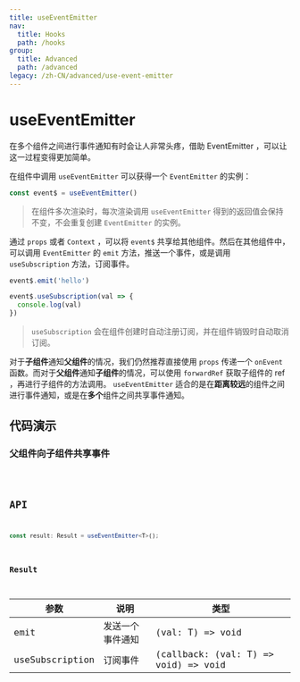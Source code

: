```yaml
---
title: useEventEmitter
nav:
  title: Hooks
  path: /hooks
group:
  title: Advanced
  path: /advanced
legacy: /zh-CN/advanced/use-event-emitter
---
```


# useEventEmitter

在多个组件之间进行事件通知有时会让人非常头疼，借助 EventEmitter ，可以让这一过程变得更加简单。

在组件中调用 `useEventEmitter` 可以获得一个 `EventEmitter` 的实例：

```js
const event$ = useEventEmitter()
```

> 在组件多次渲染时，每次渲染调用 `useEventEmitter` 得到的返回值会保持不变，不会重复创建 `EventEmitter` 的实例。

通过 `props` 或者 `Context` ，可以将 `event$` 共享给其他组件。然后在其他组件中，可以调用 `EventEmitter` 的 `emit` 方法，推送一个事件，或是调用 `useSubscription` 方法，订阅事件。

```js
event$.emit('hello')
```

```js
event$.useSubscription(val => {
  console.log(val)
})
```

> `useSubscription` 会在组件创建时自动注册订阅，并在组件销毁时自动取消订阅。

对于**子组件**通知**父组件**的情况，我们仍然推荐直接使用 `props` 传递一个 `onEvent` 函数。而对于**父组件**通知**子组件**的情况，可以使用 `forwardRef` 获取子组件的 ref ，再进行子组件的方法调用。 `useEventEmitter` 适合的是在**距离较远**的组件之间进行事件通知，或是在**多个**组件之间共享事件通知。

## 代码演示

### 父组件向子组件共享事件

<code src="./demo/demo1.tsx" />

## API

```typescript
const result: Result = useEventEmitter<T>();
```

### Result

| 参数            | 说明             | 类型                                 |
|-----------------|------------------|--------------------------------------|
| emit            | 发送一个事件通知 | (val: T) => void                     |
| useSubscription | 订阅事件         | (callback: (val: T) => void) => void |
